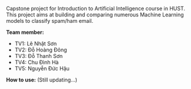 
Capstone project for Introduction to Artificial Intelligence course in HUST.
This project aims at building and comparing numerous Machine Learning models to classify spam/ham email.

**Team member:**
- TV1: Lê Nhật Sơn
- TV2: Đỗ Hoàng Đông
- TV3: Đỗ Thanh Sơn
- TV4: Chu Đình Hà
- TV5: Nguyễn Đức Hậu


**How to use:**
(Still updating...)
